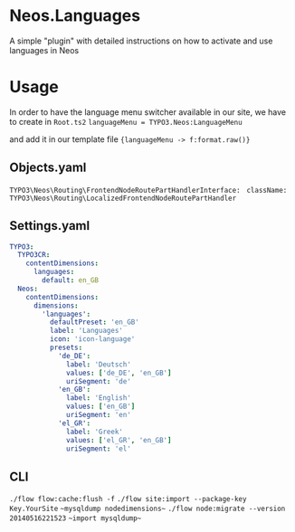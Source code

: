 Neos.Languages
==============

A simple "plugin" with detailed instructions on how to activate and use languages in Neos

Usage
=====
In order to have the language menu switcher available in our site, we have to create in `Root.ts2`
`languageMenu = TYPO3.Neos:LanguageMenu`

and add it in our template file
`{languageMenu -> f:format.raw()}`
	
	
Objects.yaml
------------
`TYPO3\Neos\Routing\FrontendNodeRoutePartHandlerInterface:`
` className: TYPO3\Neos\Routing\LocalizedFrontendNodeRoutePartHandler`
  
Settings.yaml
-------------
```yaml
TYPO3:
  TYPO3CR:
    contentDimensions:
      languages:
        default: en_GB
  Neos:
    contentDimensions:
      dimensions:
        'languages':
          defaultPreset: 'en_GB'
          label: 'Languages'
          icon: 'icon-language'
          presets:
            'de_DE':
              label: 'Deutsch'
              values: ['de_DE', 'en_GB']
              uriSegment: 'de'
            'en_GB':
              label: 'English'
              values: ['en_GB']
              uriSegment: 'en'
            'el_GR':
              label: 'Greek'
              values: ['el_GR', 'en_GB']
              uriSegment: 'el'
```			  
CLI
---
`./flow flow:cache:flush -f`
`./flow site:import --package-key Key.YourSite`
`~mysqldump nodedimensions~`
`./flow node:migrate --version 20140516221523`
`~import mysqldump~`
